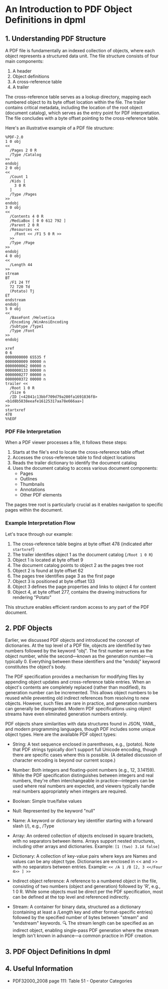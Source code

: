 An Introduction to PDF Object Definitions in dpml
===

## 1. Understanding PDF Structure
A PDF file is fundamentally an indexed collection of objects, where each object represents a structured data unit. The file structure consists of four main components:

1. A header
2. Object definitions
3. A cross-reference table
4. A trailer

The cross-reference table serves as a lookup directory, mapping each numbered object to its byte offset location within the file. The trailer contains critical metadata, including the location of the root object (document catalog), which serves as the entry point for PDF interpretation. The file concludes with a byte offset pointing to the cross-reference table.

Here's an illustrative example of a PDF file structure:

```pdf
%PDF-2.0
1 0 obj
<<
  /Pages 2 0 R
  /Type /Catalog
>>
endobj
2 0 obj
<<
  /Count 1
  /Kids [
    3 0 R
  ]
  /Type /Pages
>>
endobj
3 0 obj
<<
  /Contents 4 0 R
  /MediaBox [ 0 0 612 792 ]
  /Parent 2 0 R
  /Resources <<
    /Font << /F1 5 0 R >>
  >>
  /Type /Page
>>
endobj
4 0 obj
<<
  /Length 44
>>
stream
BT
  /F1 24 Tf
  72 720 Td
  (Potato) Tj
ET
endstream
endobj
5 0 obj
<<
  /BaseFont /Helvetica
  /Encoding /WinAnsiEncoding
  /Subtype /Type1
  /Type /Font
>>
endobj

xref
0 6
0000000000 65535 f 
0000000009 00000 n 
0000000062 00000 n 
0000000133 00000 n 
0000000277 00000 n 
0000000372 00000 n 
trailer <<
  /Root 1 0 R
  /Size 6
  /ID [<42841c13bbf709d79a200fa1691836f8><b1d8b5838eeafe16125317aa78e666aa>]
>>
startxref
478
%%EOF
```

### PDF File Interpretation
When a PDF viewer processes a file, it follows these steps:

1. Starts at the file's end to locate the cross-reference table offset
2. Accesses the cross-reference table to find object locations
3. Reads the trailer dictionary to identify the document catalog
4. Uses the document catalog to access various document components:
   - Pages
   - Outlines
   - Thumbnails
   - Annotations
   - Other PDF elements

The pages tree root is particularly crucial as it enables navigation to specific pages within the document.

### Example Interpretation Flow
Let's trace through our example:

1. The cross-reference table begins at byte offset 478 (indicated after `startxref`)
2. The trailer identifies object 1 as the document catalog (`/Root 1 0 R`)
3. Object 1 is located at byte offset 9
4. The document catalog points to object 2 as the pages tree root
5. Object 2 is found at byte offset 62
6. The pages tree identifies page 3 as the first page
7. Object 3 is positioned at byte offset 133
8. Object 3 defines the page properties and links to object 4 for content
9. Object 4, at byte offset 277, contains the drawing instructions for rendering "Potato"

This structure enables efficient random access to any part of the PDF document.

## 2. PDF Objects

Earlier, we discussed PDF objects and introduced the concept of dictionaries. At the top level of a PDF file, objects are identified by two numbers followed by the keyword "obj". The first number serves as the object number, while the second—known as the generation number—is typically 0. Everything between these identifiers and the "endobj" keyword constitutes the object's body.

The PDF specification provides a mechanism for modifying files by appending object updates and cross-reference table entries. When an object's contents are completely replaced (rather than modified), its generation number can be incremented. This allows object numbers to be reused while preventing old indirect references from resolving to new objects. However, such files are rare in practice, and generation numbers can generally be disregarded. Modern PDF specifications using object streams have even eliminated generation numbers entirely.

PDF objects share similarities with data structures found in JSON, YAML, and modern programming languages, though PDF includes some unique object types. Here are the available PDF object types:

- String: A text sequence enclosed in parentheses, e.g., (potato). Note that PDF strings typically don't support full Unicode encoding, though there are specific cases where this is possible. (A detailed discussion of character encoding is beyond our current scope.)

- Number: Both integers and floating-point numbers (e.g., 12, 3.14159). While the PDF specification distinguishes between integers and real numbers, they're often interchangeable in practice—integers can be used where real numbers are expected, and viewers typically handle real numbers appropriately when integers are required.

- Boolean: Simple true/false values

- Null: Represented by the keyword "null"

- Name: A keyword or dictionary key identifier starting with a forward slash (/), e.g., /Type

- Array: An ordered collection of objects enclosed in square brackets, with no separators between items. Arrays support nested structures, including other arrays and dictionaries. Example: `[1 (two) 3.14 false]`

- Dictionary: A collection of key-value pairs where keys are Names and values can be any object type. Dictionaries are enclosed in << and >> with no separators between entries. Example: `<< /A 1 /B [2, 3 <</Four 4>> ] >>`

- Indirect object reference: A reference to a numbered object in the file, consisting of two numbers (object and generation) followed by 'R', e.g., 1 0 R. While some objects must be direct per the PDF specification, most can be defined at the top level and referenced indirectly.

- Stream: A container for binary data, structured as a dictionary (containing at least a /Length key and other format-specific entries) followed by the specified number of bytes between "stream" and "endstream" keywords. 🔍 The stream length can be specified as an indirect object, enabling single-pass PDF generation where the stream length isn't known in advance—a common practice in PDF creation.

## 3. PDF Object Definitions In dpml


## 4. Useful Information

- PDF32000_2008 page 111: Table 51 - Operator Categories